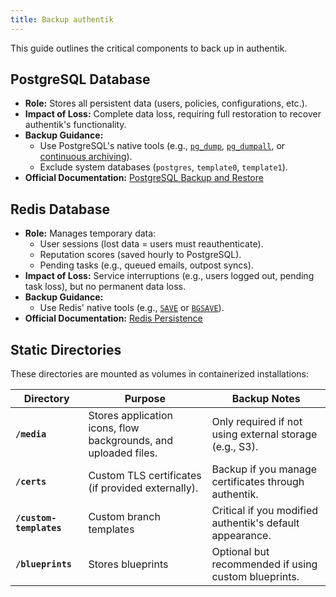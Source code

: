 ```yaml
---
title: Backup authentik
---
```


This guide outlines the critical components to back up in authentik.

## PostgreSQL Database

- **Role:** Stores all persistent data (users, policies, configurations, etc.).
- **Impact of Loss:** Complete data loss, requiring full restoration to recover authentik's functionality.
- **Backup Guidance:**
    - Use PostgreSQL's native tools (e.g., [`pg_dump`](https://www.postgresql.org/docs/current/app-pgdump.html), [`pg_dumpall`](https://www.postgresql.org/docs/current/app-pg-dumpall.html), or [continuous archiving](https://www.postgresql.org/docs/current/continuous-archiving.html)).
    - Exclude system databases (`postgres`, `template0`, `template1`).
- **Official Documentation:** [PostgreSQL Backup and Restore](https://www.postgresql.org/docs/current/backup.html)

## Redis Database

- **Role:** Manages temporary data:
    - User sessions (lost data = users must reauthenticate).
    - Reputation scores (saved hourly to PostgreSQL).
    - Pending tasks (e.g., queued emails, outpost syncs).
- **Impact of Loss:** Service interruptions (e.g., users logged out, pending task loss), but no permanent data loss.
- **Backup Guidance:**
    - Use Redis' native tools (e.g., [`SAVE`](https://redis.io/commands/save) or [`BGSAVE`](https://redis.io/commands/bgsave)).
- **Official Documentation:** [Redis Persistence](https://redis.io/docs/management/persistence/)

## Static Directories

These directories are mounted as volumes in containerized installations:

| Directory               | Purpose                                                         | Backup Notes                                             |
| ----------------------- | --------------------------------------------------------------- | -------------------------------------------------------- |
| **`/media`**            | Stores application icons, flow backgrounds, and uploaded files. | Only required if not using external storage (e.g., S3).  |
| **`/certs`**            | Custom TLS certificates (if provided externally).               | Backup if you manage certificates through authentik.     |
| **`/custom-templates`** | Custom branch templates                                         | Critical if you modified authentik's default appearance. |
| **`/blueprints`**       | Stores blueprints                                               | Optional but recommended if using custom blueprints.     |
